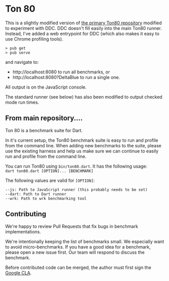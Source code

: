 Ton 80
======

This is a slightly modified version of [the primary Ton80 repository](https://github.com/dart-lang/ton80)
modified to experiment with DDC.  DDC doesn't fill easily into the main Ton80 runner.
Instead, I've added a web entrypoint for DDC (which also makes it easy to use Chrome profiling tools).

```
> pub get
> pub serve
```

and navigate to:

- http://localhost:8080 to run all benchmarks, or
- http://localhost:8080?DeltaBlue to run a single one.

All output is on the JavaScript console.

The standard runner (see below) has also been modified to output checked mode run times.

## From main repository....

Ton 80 is a benchmark suite for Dart.

In it's current setup, the Ton80 benchmark suite is easy to run and
profile from the command line. When adding new benchmarks to the suite, 
please use the existing harness and help us make sure we can continue to
easily run and profile from the command line.

You can run Ton80 using `bin/ton80.dart`. It has the following usage:<br>
```dart ton80.dart [OPTION]... [BENCHMARK]```

The following values are valid for ```[OPTION]```:<br>
```
--js: Path to JavaScript runner (this probably needs to be set)
--dart: Path to Dart runner
--wrk: Path to wrk benchmarking tool
```

## Contributing

We're happy to review Pull Requests that fix bugs in benchmark implementations.

We're intentionally keeping the list of benchmarks small. We especially want
to avoid micro-benchmarks. If you have a good idea for a benchmark, please
open a new issue first. Our team will respond to discuss the benchmark.

Before contributed code can be merged, the author must first sign the
[Google CLA](https://cla.developers.google.com/about/google-individual).

